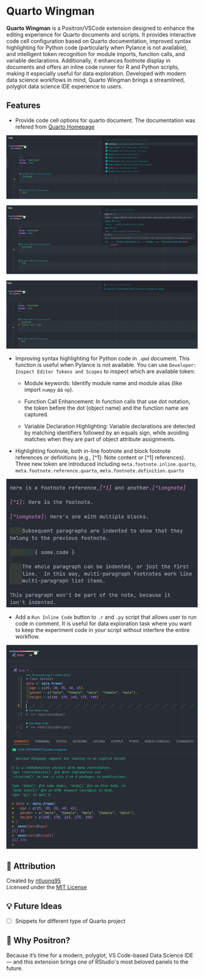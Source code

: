 # Quarto Wingman

**Quarto Wingman** is a Positron/VSCode extension designed to enhance the editing experience for Quarto documents and scripts. It provides interactive code cell configuration based on Quarto documentation, improved syntax highlighting for Python code (particularly when Pylance is not available), and intelligent token recognition for module imports, function calls, and variable declarations. Additionally, it enhances footnote display in documents and offers an inline code runner for R and Python scripts, making it especially useful for data exploration. Developed with modern data science workflows in mind, Quarto Wingman brings a streamlined, polyglot data science IDE experience to users.

## Features
- Provide code cell options for quarto document. The documentation was refered from [Quarto Homepage](https://quarto.org/docs/reference/cells/cells-knitr.html)

![](resources/quarto1.png)

![](resources/quarto2.png)

![](resources/quarto3.png)


- Improving syntax highlighting for Python code in `.qmd` document. This function is useful when Pylance is not available. You can use `Developer: Inspect Editor Tokens and Scopes` to inspect which are available token: 
  - Module keywords: Identify module name and module alias (like import `numpy` as `np`).

  - Function Call Enhancement: In function calls that use dot notation, the token before the dot (object name) and the function name are captured.

  - Variable Declaration Highlighting: Variable declarations are detected by matching identifiers followed by an equals sign, while avoiding matches when they are part of object attribute assignments.

- Highlighting footnote, both in-line footnote and block footnote references or definitions (e.g., [^1]: Note content or [^1] references). Three new token are introduced including `meta.footnote.inline.quarto`, `meta.footnote.reference.quarto`, `meta.footnote.definition.quarto`

![](resources/footnote.png)

- Add a `Run Inline Code` button to `.r` and `.py` script that allows user to run code in comment. It is useful for data exploration task where you want to keep the experiment code in your script without interfere the entire workflow. 

![](resources/inline-code.png)


## 🙏 Attribution

Created by [ntluong95](https://github.com/ntluong95)  
Licensed under the [MIT License](./LICENSE)
  

## 💡 Future Ideas

- [ ] Snippets for different type of Quarto project


## 🧠 Why Positron?

Because it’s time for a modern, polyglot, VS Code-based Data Science IDE — and this extension brings one of RStudio's most beloved panels to the future.